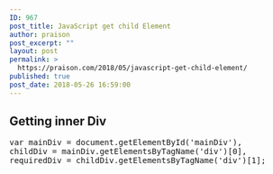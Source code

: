 ```yaml
---
ID: 967
post_title: JavaScript get child Element
author: praison
post_excerpt: ""
layout: post
permalink: >
  https://praison.com/2018/05/javascript-get-child-element/
published: true
post_date: 2018-05-26 16:59:00
---
```

<h2>Getting inner Div</h2>
<pre>var mainDiv = document.getElementById('mainDiv'),
childDiv = mainDiv.getElementsByTagName('div')[0],
requiredDiv = childDiv.getElementsByTagName('div')[1];</pre>
&nbsp;